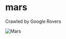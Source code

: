 mars
====

Crawled by Google Rovers

![Mars](http://upload.wikimedia.org/wikipedia/commons/thumb/7/7d/Mars_atmosphere.jpg/220px-Mars_atmosphere.jpg)